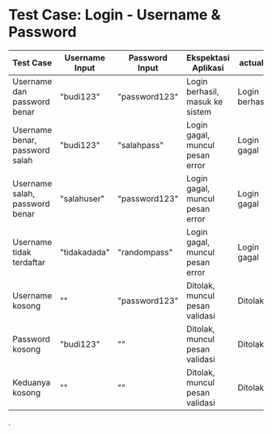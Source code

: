 # Test Case: Login - Username & Password

| Test Case                                 | Username Input | Password Input | Ekspektasi Aplikasi                          | actual)                 | status |
|-------------------------------------------|----------------|----------------|----------------------------------------------|-------------------------------|---------|
| Username dan password benar               | "budi123"      | "password123"  |  Login berhasil, masuk ke sistem              | Login berhasil            | Passed |
| Username benar, password salah            | "budi123"      | "salahpass"    |   Login gagal, muncul pesan error              |  Login gagal               |Passed|
| Username salah, password benar            | "salahuser"    | "password123"  |   Login gagal, muncul pesan error              |  Login gagal                |Passed|
| Username tidak terdaftar                  | "tidakadada"   | "randompass"   |   Login gagal, muncul pesan error              |  Login gagal                |Passed|
| Username kosong                           | ""             | "password123"  |  Ditolak, muncul pesan validasi               |  Ditolak                    |Passed|
| Password kosong                           | "budi123"      | ""             |   Ditolak, muncul pesan validasi               |  Ditolak                    |Passed|
| Keduanya kosong                           | ""             | ""             |  Ditolak, muncul pesan validasi               |  Ditolak                     |Passed|

.
